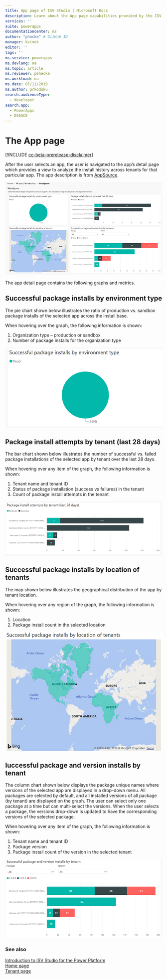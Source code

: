```yaml
---
title: App page of ISV Studio | Microsoft Docs
description: Learn about the App page capabilities provided by the ISV Studio portal.
services: ''
suite: powerapps
documentationcenter: na
author: "phecke" # GitHub ID
manager: kvivek
editor: ''
tags: ''
ms.service: powerapps
ms.devlang: na
ms.topic: article
ms.reviewer: pehecke
ms.workload: na
ms.date: 07/11/2019
ms.author: prkoduku
search.audienceType: 
  - developer
search.app: 
  - PowerApps
  - D365CE
---
```


# The App page

[!INCLUDE [cc-beta-prerelease-disclaimer](../../includes/cc-beta-prerelease-disclaimer.md)]

After the user selects an app, the user is navigated to the app’s detail page which provides a view to analyze the install history across tenants for that particular app. The app description is from [AppSource](https://appsource.microsoft.com/).

![App detail page](media/isv-portal-apppage-appname.png)

The app detail page contains the following graphs and metrics.

## Successful package installs by environment type

The pie chart shown below illustrates the ratio of production vs. sandbox package installs of the selected app across the install base.

When hovering over the graph, the following information is shown:

1. Organization type – production or sandbox
2. Number of package installs for the organization type

![Package installs by environment type](media/isv-portal-apppage-graph1.png)

## Package install attempts by tenant (last 28 days)

The bar chart shown below illustrates the number of successful vs. failed package installations of the selected app by tenant over the last 28 days.

When hovering over any item of the graph, the following information is shown:

1. Tenant name and tenant ID
2. Status of package installation (success vs failures) in the tenant
3. Count of package install attempts in the tenant

![Package install attempts by tenant (last 28 days)](media/isv-portal-apppage-graph2.png)

## Successful package installs by location of tenants

The map shown below illustrates the geographical distribution of the app by tenant location.

When hovering over any region of the graph, the following information is shown:

1. Location
2. Package install count in the selected location

![Package installs by location of tenants](media/isv-portal-apppage-graph3.png)

## Iuccessful package and version installs by tenant

The column chart shown below displays the package unique names where versions of the selected app are displayed in a drop-down menu. All packages are selected by default, and all installed versions of all package (by tenant) are displayed on the graph. The user can select only one package at a time but can multi-select the versions. When the user selects a package, the versions drop-down is updated to have the corresponding versions of the selected package.

When hovering over any item of the graph, the following information is shown:

1. Tenant name and tenant ID
2. Package version
3. Package install count of the version in the selected tenant


![Package and version installs by tenant](media/isv-portal-apppage-graph4.png)

### See also

[Introduction to ISV Studio for the Power Platform](isv-app-management.md)  
[Home page](isv-app-management-homepage.md)  
[Tenant page](isv-app-management-tenantpage.md)
